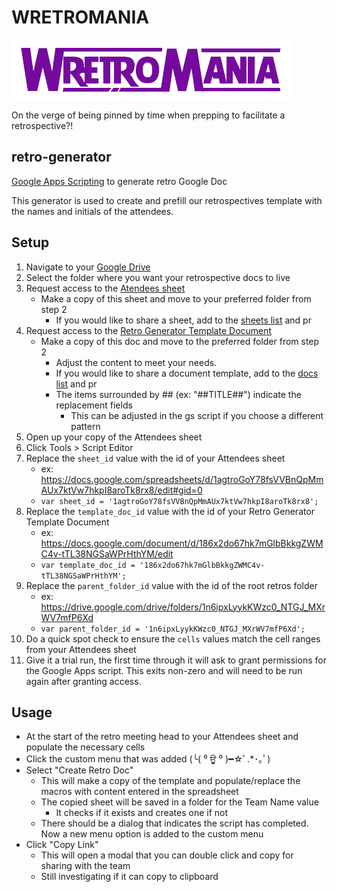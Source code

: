 # WRETROMANIA
![WRETROMANIA Logo](images/logo.png)

On the verge of being pinned by time when prepping to facilitate a retrospective?!

## retro-generator
[Google Apps Scripting](https://developers.google.com/apps-script) to generate retro Google Doc

This generator is used to create and prefill our retrospectives template with the names and initials of the attendees.

## Setup

1. Navigate to your [Google Drive](https://drive.google.com/drive/my-drive)
2. Select the folder where you want your retrospective docs to live
3. Request access to the [Atendees sheet](https://docs.google.com/spreadsheets/d/1agtroGoY78fsVVBnQpMmAUx7ktVw7hkpI8aroTk8rx8/edit#gid=0)
    * Make a copy of this sheet and move to your preferred folder from step 2
        * If you would like to share a sheet, add to the [sheets list](/sheets/sheets.md) and pr
4. Request access to the [Retro Generator Template Document](https://docs.google.com/document/d/186x2do67hk7mGlbBkkgZWMC4v-tTL38NGSaWPrHthYM/edit)
    * Make a copy of this doc and move to the preferred folder from step 2
        * Adjust the content to meet your needs.
        * If you would like to share a document template, add to the [docs list](docs/docs.md) and pr
        * The items surrounded by ## (ex: "##TITLE##") indicate the replacement fields
            * This can be adjusted in the gs script if you choose a different pattern
5. Open up your copy of the Attendees sheet
6. Click Tools > Script Editor
7. Replace the `sheet_id` value with the id of your Attendees sheet
    * ex: https://docs.google.com/spreadsheets/d/1agtroGoY78fsVVBnQpMmAUx7ktVw7hkpI8aroTk8rx8/edit#gid=0
    * `var sheet_id = '1agtroGoY78fsVVBnQpMmAUx7ktVw7hkpI8aroTk8rx8';`
8. Replace the `template_doc_id` value with the id of your Retro Generator Template Document
    * ex: https://docs.google.com/document/d/186x2do67hk7mGlbBkkgZWMC4v-tTL38NGSaWPrHthYM/edit
    * `var template_doc_id = '186x2do67hk7mGlbBkkgZWMC4v-tTL38NGSaWPrHthYM';`
9. Replace the `parent_folder_id` value with the id of the root retros folder
    * ex: https://drive.google.com/drive/folders/1n6ipxLyykKWzc0_NTGJ_MXrWV7mfP6Xd
    * `var parent_folder_id = '1n6ipxLyykKWzc0_NTGJ_MXrWV7mfP6Xd';`
10. Do a quick spot check to ensure the `cells` values match the cell ranges from your Attendees sheet
11. Give it a trial run, the first time through it will ask to grant permissions for the Google Apps script.  This exits non-zero and will need to be run again after granting access.

## Usage

* At the start of the retro meeting head to your Attendees sheet and populate the necessary cells
* Click the custom menu that was added (╰( ⁰ ਊ ⁰ )━☆ﾟ.*･｡ﾟ)
* Select "Create Retro Doc"
  * This will make a copy of the template and populate/replace the macros with content entered in the spreadsheet
  * The copied sheet will be saved in a folder for the Team Name value
    * It checks if it exists and creates one if not
  * There should be a dialog that indicates the script has completed.  Now a new menu option is added to the custom menu
* Click "Copy Link"
  * This will open a modal that you can double click and copy for sharing with the team
  * Still investigating if it can copy to clipboard
